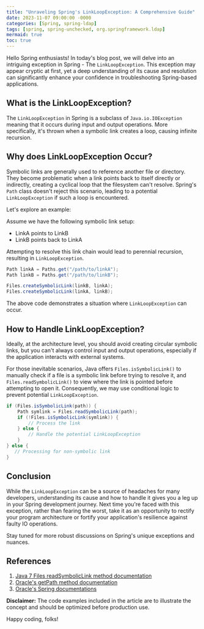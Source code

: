 ```yaml
---
title: "Unraveling Spring's LinkLoopException: A Comprehensive Guide"
date: 2023-11-07 09:00:00 -0000
categories: [Spring, spring-ldap]
tags: [spring, spring-unchecked, org.springframework.ldap]
mermaid: true
toc: true
---
```



Hello Spring enthusiasts! In today's blog post, we will delve into an intriguing exception in Spring - The `LinkLoopException`. This exception may appear cryptic at first, yet a deep understanding of its cause and resolution can significantly enhance your confidence in troubleshooting Spring-based applications. 

## What is the LinkLoopException?
The `LinkLoopException` in Spring is a subclass of `Java.io.IOException` meaning that it occurs during input and output operations. More specifically, it's thrown when a symbolic link creates a loop, causing infinite recursion. 

## Why does LinkLoopException Occur?
Symbolic links are generally used to reference another file or directory. They become problematic when a link points back to itself directly or indirectly, creating a cyclical loop that the filesystem can't resolve. Spring's `Path` class doesn't reject this scenario, leading to a potential `LinkLoopException` if such a loop is encountered.

Let's explore an example:

Assume we have the following symbolic link setup:
- LinkA points to LinkB
- LinkB points back to LinkA

Attempting to resolve this link chain would lead to perennial recursion, resulting in `LinkLoopException`.

```java
Path linkA = Paths.get("/path/to/linkA");
Path linkB = Paths.get("/path/to/linkB");

Files.createSymbolicLink(linkB, linkA);
Files.createSymbolicLink(linkA, linkB);
```
The above code demonstrates a situation where `LinkLoopException` can occur. 

## How to Handle LinkLoopException?

Ideally, at the architecture level, you should avoid creating circular symbolic links, but you can't always control input and output operations, especially if the application interacts with external systems.

For those inevitable scenarios, Java offers `Files.isSymbolicLink()` to manually check if a file is a symbolic link before trying to resolve it, and `Files.readSymbolicLink()` to view where the link is pointed before attempting to open it. Consequently, we may use conditional logic to prevent potential `LinkLoopException`.

```java
if (Files.isSymbolicLink(path)) {
    Path symlink = Files.readSymbolicLink(path);
    if (!Files.isSymbolicLink(symlink)) {
        // Process the link
    } else {
        // Handle the potential LinkLoopException
    }
} else {
   // Processing for non-symbolic link
}
```

## Conclusion

While the `LinkLoopException` can be a source of headaches for many developers, understanding its cause and how to handle it gives you a leg up in your Spring development journey. Next time you're faced with this exception, rather than fearing the worst, take it as an opportunity to rectify your program architecture or fortify your application's resilience against faulty IO operations.

Stay tuned for more robust discussions on Spring's unique exceptions and nuances. 

## References 
1. [Java 7 Files readSymbolicLink method documentation](https://docs.oracle.com/javase/7/docs/api/java/nio/file/Files.html#readSymbolicLink(java.nio.file.Path))
2. [Oracle's getPath method documentation](https://docs.oracle.com/javase/7/docs/api/java/nio/file/Paths.html#get(java.lang.String,%20java.lang.String...))
3. [Oracle's Spring documentations](https://docs.oracle.com/javase/tutorial/essential/io/links.html)

**Disclaimer:** The code examples included in the article are to illustrate the concept and should be optimized before production use.

Happy coding, folks!